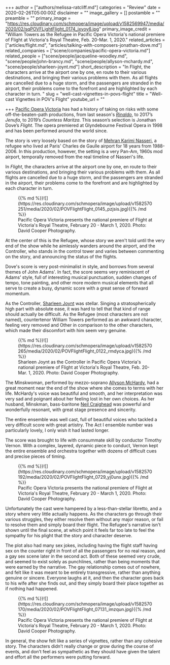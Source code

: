 +++
author = ["authors/melissa-ratcliff.md"]
categories = "Review"
date = 2020-02-26T05:00:00Z
disclaimer = ""
image_gallery = []
postamble = ""
preamble = ""
primary_image = "https://res.cloudinary.com/schmopera/image/upload/v1582569947/media/2020/02/sqPOVFLightFlight_0174_ixyoy6.jpg"
primary_image_credit = "William Towers as the Refugee in Pacific Opera Victoria's national premiere of Flight at Victoria's Royal Theatre, Feb. 20-Mar. 1, 2020."
related_articles = ["articles/flight.md", "articles/talking-with-composers-jonathan-dove.md"]
related_companies = ["scene/companies/pacific-opera-victoria.md"]
related_people = ["scene/people/jacqueline-woodley.md", "scene/people/john-brancy.md", "scene/people/allyson-mchardy.md", "scene/people/sharleen-joynt.md"]
short_description = "In Flight, the characters arrive at the airport one by one, en route to their various destinations, and bringing their various problems with them. As all flights are cancelled due to a huge storm, and the passengers are stranded in the airport, their problems come to the forefront and are highlighted by each character in turn. "
slug = "well-cast-vignettes-in-povs-flight"
title = "Well-cast Vignettes in POV's Flight"
youtube_url = ""

+++
[Pacific Opera Victoria](/scene/companies/pacific-opera-victoria/) has had a history of taking on risks with some off-the-beaten-path productions, from last season's [_Rinaldo_](/pacific-opera-victorias-steampunk-meets-fantasy-rinaldo/), to 2017’s _Jenufa_, to 2019’s _Countess Maritza_. This season’s selection is Jonathan Dove’s _Flight_. The opera premiered at Glyndebourne Festival Opera in 1998 and has been performed around the world since.

The story is very loosely based on the story of [Mehran Karimi Nasseri](https://en.wikipedia.org/wiki/Mehran_Karimi_Nasseri), a refugee who lived at Paris' Charles de Gaulle airport for 18 years from 1988-2006. In this production, however, the setting is a very Pan-Am, 1960s mod airport, temporally removed from the real timeline of Nasseri's life.

In _Flight_, the characters arrive at the airport one by one, en route to their various destinations, and bringing their various problems with them. As all flights are cancelled due to a huge storm, and the passengers are stranded in the airport, their problems come to the forefront and are highlighted by each character in turn.

<figure data-type="image">{{% md %}}![](https://res.cloudinary.com/schmopera/image/upload/v1582570251/media/2020/02/POVFlightFlight_0145_pzjsis.jpg){{% /md %}}

<figcaption>Pacific Opera Victoria presents the national premiere of Flight at Victoria's Royal Theatre, February 20 - March 1, 2020. Photo: David Cooper Photography.</figcaption>  
</figure>

At the center of this is the Refugee, whose story we aren't told until the very end of the show while he aimlessly wanders around the airport, and the Controller, who stands in the control tower and varies between commenting on the story, and announcing the status of the flights.

Dove's score is very post-minimalist in style, and borrows from several themes of John Adams'. In fact, the score seems very reminiscent of Adams’ style, full of interesting musical punctuation, sudden changes of tempo, tone painting, and other more modern musical elements that all serve to create a busy, dynamic score with a great sense of forward momentum.

As the Controller, [Sharleen Joynt](/scene/people/sharleen-joynt/) was stellar. Singing a stratospherically high part with absolute ease, it was hard to tell that that kind of range should actually be difficult. As the Refugee (most characters are not named), countertenor William Towers performed as an awkward character, feeling very removed and Other in comparison to the other characters, which made their discomfort with him seem very genuine.

<figure data-type="image">{{% md %}}![](https://res.cloudinary.com/schmopera/image/upload/v1582570265/media/2020/02/POVFlightFlight_0122_rmdyca.jpg){{% /md %}}

<figcaption>Sharleen Joynt as the Controller in Pacific Opera Victoria's national premiere of Flight at Victoria's Royal Theatre, Feb. 20-Mar. 1, 2020. Photo: David Cooper Photography.</figcaption>  
</figure>

The Minskwoman, performed by mezzo-soprano [Allyson McHardy](/scene/people/allyson-mchardy/), had a great moment near the end of the show where she comes to terms with her life. McHardy's voice was beautiful and smooth, and her interpretation was very sad and poignant about her feeling lost in her own choices. As her husband, Minskman, bass-baritone [Neil Craighead](/talking-with-singers-neil-craighead/) was powerful and wonderfully resonant, with great stage presence and sincerity.

The entire ensemble was well cast, full of beautiful voices who tackled a very difficult score with great artistry. The Act I ensemble number was particularly lovely, I only wish it had lasted longer.

The score was brought to life with consummate skill by conductor Timothy Vernon. With a complex, layered, dynamic piece to conduct, Vernon kept the entire ensemble and orchestra together with dozens of difficult cues and precise pieces of timing.

<figure data-type="image">{{% md %}}![](https://res.cloudinary.com/schmopera/image/upload/v1582570192/media/2020/02/POVFlightFlight_0729_yj0unx.jpg){{% /md %}}

<figcaption>Pacific Opera Victoria presents the national premiere of Flight at Victoria's Royal Theatre, February 20 - March 1, 2020. Photo: David Cooper Photography.</figcaption>  
</figure>

Unfortunately the cast were hampered by a less-than-stellar libretto, and a story where very little actually happens. As the characters go through their various struggles, they either resolve them without any major reason, or fail to resolve them and simply board their flight. The Refugee's narrative isn't shown until the final scene, at which point it feels far too late to feel the sympathy for his plight that the story and character deserve.

The plot also had many sex jokes, including having the flight staff having sex on the counter right in front of all the passengers for no real reason, and a gay sex scene later in the second act. Both of these seemed very crude, and seemed to exist solely as punchlines, rather than being moments that were earned by the narrative. The gay relationship comes out of nowhere, and felt like it was meant to be entirely transgressive, rather than anything genuine or sincere. Everyone laughs at it, and then the character goes back to his wife after she finds out, and they simply board their place together as if nothing had happened.

<figure data-type="image">{{% md %}}![](https://res.cloudinary.com/schmopera/image/upload/v1582570170/media/2020/02/POVFlightFlight_07131_imzqun.jpg){{% /md %}}

<figcaption>Pacific Opera Victoria presents the national premiere of Flight at Victoria's Royal Theatre, February 20 - March 1, 2020. Photo: David Cooper Photography.</figcaption>  
</figure>

In general, the show felt like a series of vignettes, rather than any cohesive story. The characters didn’t really change or grow during the course of events, and don’t feel as sympathetic as they should have given the talent and effort all the performers were putting forward.